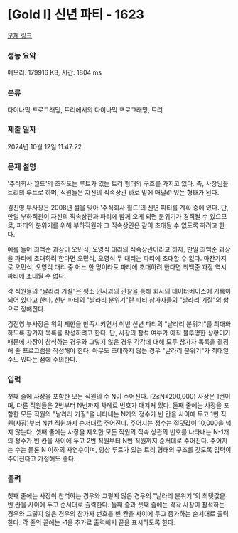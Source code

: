 # [Gold I] 신년 파티 - 1623 

[문제 링크](https://www.acmicpc.net/problem/1623) 

### 성능 요약

메모리: 179916 KB, 시간: 1804 ms

### 분류

다이나믹 프로그래밍, 트리에서의 다이나믹 프로그래밍, 트리

### 제출 일자

2024년 10월 12일 11:47:22

### 문제 설명

<p>'주식회사 월드'의 조직도는 루트가 있는 트리 형태의 구조를 가지고 있다. 즉, 사장님을 트리의 루트로 하며, 직원들은 자신의 직속상관 바로 밑에 매달려 있는 형태가 된다.</p>
<p>김진영 부사장은 2008년 설을 맞아 '주식회사 월드'의 신년 파티를 계획 중에 있다. 단, 만일 부하직원이 자신의 직속상관과 파티에 함께 오게 되면 분위기가 경직될 수 있으므로, 파티의 분위기를 위해 부하직원과 그 직속상관은 같이 초대될 수 없도록 하려고 한다.</p>
<p>예를 들어 최백준 과장이 오민식, 오영식 대리의 직속상관이라고 하자, 만일 최백준 과장을 파티에 초대하려 한다면 오민식, 오영식 두 대리는 파티에 초대할 수 없다. 마찬가지로 오민식, 오영식 대리 중 어느 한 명이라도 파티에 초대하려 한다면 최백준 과장 역시 파티에 초대될 수 없다.</p>
<p>각 직원들의 "날라리 기질"은 평소 인사과의 관찰을 통해 회사의 데이터베이스에 기록이 되어 있다고 한다. 신년 파티의 "날라리 분위기"란 파티 참가자들의 "날라리 기질"의 합으로 정해진다.</p>
<p>김진영 부사장은 위의 제한을 만족시키면서 이번 신년 파티의 "날라리 분위기"를 최대화하도록 참가자 목록을 작성하려고 한다. 단, 사장의 참석 여부가 아직 불투명한 상황이기 때문에 사장이 참석하는 경우와 그렇지 않은 경우 각각에 대해 모두 참가자 목록을 결정해 줄 프로그램을 작성해야 한다. 아무도 초대하지 않는 경우 "날라리 분위기"가 최대일 수도 있다는 점에 주의한다.</p>

### 입력 

 <p>첫째 줄에 사장을 포함한 모든 직원의 수 N이 주어진다. (2≤N≤200,000) 사장은 1번이며, 다른 직원들은 2번부터 N번까지 차례로 번호가 매겨져 있다. 둘째 줄에는 사장을 포함한 모든 직원의 "날라리 기질"을 나타내는 N개의 정수가 빈 칸을 사이에 두고 1번 직원(사장)부터 N번 직원까지 순서대로 주어진다. 주어지는 정수는 절댓값이 10,000을 넘지 않는다. 셋째 줄에는 사장을 제외한 모든 직원의 직속 상관의 번호를 나타내는 N-1개의 정수가 빈 칸을 사이에 두고 2번 직원부터 N번 직원까지 순서대로 주어진다. 주어지는 수는 물론 N 이하의 자연수이며, 항상 루트가 있는 트리 형태의 구조를 갖도록 입력이 주어진다고 가정해도 좋다.</p>

### 출력 

 <p>첫째 줄에는 사장이 참석하는 경우와 그렇지 않은 경우의  "날라리 분위기"의 최댓값을 빈 칸을 사이에 두고 순서대로 출력한다. 둘째 줄과 셋째 줄에는 각각 사장이 참석하는 경우와 그렇지 않은 경우의 참가자 번호를 빈 칸을 사이에 두고 증가하는 순서대로 출력한다. 각 줄의 끝에는 -1을 추가로 출력해서 끝을 표시하도록 한다.</p>

